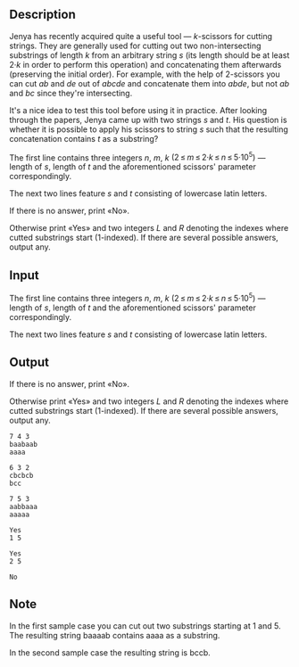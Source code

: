 ## Description

<div><p>Jenya has recently acquired quite a useful tool — <span class="tex-span"><i>k</i></span>-scissors for cutting strings. They are generally used for cutting out two non-intersecting substrings of length <span class="tex-span"><i>k</i></span> from an arbitrary string <span class="tex-span"><i>s</i></span> (its length should be at least <span class="tex-span">2·<i>k</i></span> in order to perform this operation) and concatenating them afterwards (preserving the initial order). For example, with the help of <span class="tex-span">2</span>-scissors you can cut <span class="tex-span"><i>ab</i></span> and <span class="tex-span"><i>de</i></span> out of <span class="tex-span"><i>abcde</i></span> and concatenate them into <span class="tex-span"><i>abde</i></span>, but not <span class="tex-span"><i>ab</i></span> and <span class="tex-span"><i>bc</i></span> since they're intersecting.</p><p>It's a nice idea to test this tool before using it in practice. After looking through the papers, Jenya came up with two strings <span class="tex-span"><i>s</i></span> and <span class="tex-span"><i>t</i></span>. His question is whether it is possible to apply his scissors to string <span class="tex-span"><i>s</i></span> such that the resulting concatenation contains <span class="tex-span"><i>t</i></span> as a substring?</p></div><div class="input-specification"><p>The first line contains three integers <span class="tex-span"><i>n</i></span>, <span class="tex-span"><i>m</i></span>, <span class="tex-span"><i>k</i></span> <span class="tex-span">(2 ≤ <i>m</i> ≤ 2·<i>k</i> ≤ <i>n</i> ≤ 5·10<sup class="upper-index">5</sup>)</span>&nbsp;— length of <span class="tex-span"><i>s</i></span>, length of <span class="tex-span"><i>t</i></span> and the aforementioned scissors' parameter correspondingly.</p><p>The next two lines feature <span class="tex-span"><i>s</i></span> and <span class="tex-span"><i>t</i></span> consisting of lowercase latin letters.</p></div><div class="output-specification"><p>If there is no answer, print «<span class="tex-font-style-tt">No</span>». </p><p>Otherwise print «<span class="tex-font-style-tt">Yes</span>» and two integers <span class="tex-span"><i>L</i></span> and <span class="tex-span"><i>R</i></span> denoting the indexes where cutted substrings start (<span class="tex-span">1</span>-indexed). If there are several possible answers, output any.</p></div>

## Input

<p>The first line contains three integers <span class="tex-span"><i>n</i></span>, <span class="tex-span"><i>m</i></span>, <span class="tex-span"><i>k</i></span> <span class="tex-span">(2 ≤ <i>m</i> ≤ 2·<i>k</i> ≤ <i>n</i> ≤ 5·10<sup class="upper-index">5</sup>)</span>&nbsp;— length of <span class="tex-span"><i>s</i></span>, length of <span class="tex-span"><i>t</i></span> and the aforementioned scissors' parameter correspondingly.</p><p>The next two lines feature <span class="tex-span"><i>s</i></span> and <span class="tex-span"><i>t</i></span> consisting of lowercase latin letters.</p>

## Output

<p>If there is no answer, print «<span class="tex-font-style-tt">No</span>». </p><p>Otherwise print «<span class="tex-font-style-tt">Yes</span>» and two integers <span class="tex-span"><i>L</i></span> and <span class="tex-span"><i>R</i></span> denoting the indexes where cutted substrings start (<span class="tex-span">1</span>-indexed). If there are several possible answers, output any.</p>





```input1
7 4 3
baabaab
aaaa

```




```input2
6 3 2
cbcbcb
bcc

```




```input3
7 5 3
aabbaaa
aaaaa

```




```output1
Yes
1 5

```




```output2
Yes
2 5

```




```output3
No

```



## Note

<p>In the first sample case you can cut out two substrings starting at <span class="tex-span">1</span> and <span class="tex-span">5</span>. The resulting string <span class="tex-font-style-it">baaaab</span> contains <span class="tex-font-style-it">aaaa</span> as a substring.</p><p>In the second sample case the resulting string is <span class="tex-font-style-it">bccb</span>.</p>
